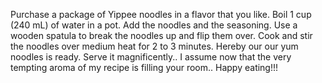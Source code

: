 Purchase a package of Yippee noodles in a flavor that you like.
Boil 1 cup (240 mL) of water in a pot.
Add the noodles and the seasoning.
Use a wooden spatula to break the noodles up and flip them over. 
Cook and stir the noodles over medium heat for 2 to 3 minutes.
Hereby our our yum noodles is ready. Serve it magnificently..
I assume now that the very tempting aroma of my recipe is filling your room.. Happy eating!!!